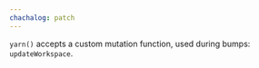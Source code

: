 ```yaml
---
chachalog: patch
---
```


`yarn()` accepts a custom mutation function, used during bumps: `updateWorkspace`.

